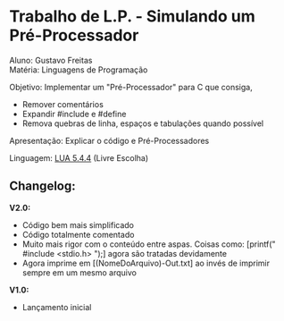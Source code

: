 <h1>Trabalho de L.P. - Simulando um Pré-Processador</h1>

Aluno: Gustavo Freitas             
Matéria: Linguagens de Programação                                                    

Objetivo: Implementar um "Pré-Processador" para C que consiga,

- Remover comentários
- Expandir #include e #define
- Remova quebras de linha, espaços e tabulações quando possível

Apresentação: Explicar o código e Pré-Processadores

Linguagem: [LUA 5.4.4](https://www.lua.org/) (Livre Escolha)

<h2>Changelog:</h2>
<b>V2.0:</b>

- Código bem mais simplificado
- Código totalmente comentado
- Muito mais rigor com o conteúdo entre aspas. Coisas como: [printf(" #include <stdio.h> ");] agora são tratadas devidamente
- Agora imprime em [(NomeDoArquivo)-Out.txt] ao invés de imprimir sempre em um mesmo arquivo

<b>V1.0:</b>

- Lançamento inicial
